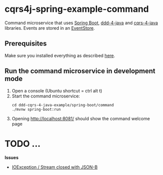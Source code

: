 # cqrs4j-spring-example-command
Command microservice that uses [Spring Boot](https://spring.io/projects/spring-boot/), [ddd-4-java](https://github.com/fuinorg/ddd-4-java) and [cqrs-4-java](https://github.com/fuinorg/cqrs-4-java) libraries. Events are stored in an [EventStore](https://eventstore.org/).

## Prerequisites
Make sure you installed everything as described [here](../../../../).

## Run the command microservice in development mode
1. Open a console (Ubuntu shortcut = ctrl alt t)
2. Start the command microservice:   
   ```
   cd ddd-cqrs-4-java-example/spring-boot/command
   ./mvnw spring-boot:run
   ```
3. Opening [http://localhost:8081/](http://localhost:8081/) should show the command welcome page
   
# TODO ...

**Issues**
- [IOException / Stream closed with JSON-B](https://github.com/fuinorg/ddd-cqrs-4-java-example/issues/4)
